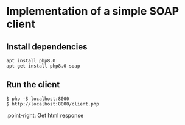 
# Implementation of a simple SOAP client

## Install dependencies

```
apt install php8.0
apt-get install php8.0-soap
```

## Run the client

```
$ php -S localhost:8000
$ http://localhost:8000/client.php

```

:point-right: Get html response
